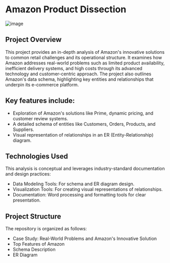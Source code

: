 # Amazon Product Dissection

![image](https://github.com/user-attachments/assets/16f69968-5295-426b-8e5b-6c1fa12f39ca)

## Project Overview
This project provides an in-depth analysis of Amazon's innovative solutions to common retail challenges and its operational structure. It examines how Amazon addresses real-world problems such as limited product availability, inefficient delivery systems, and high costs through its advanced technology and customer-centric approach. The project also outlines Amazon's data schema, highlighting key entities and relationships that underpin its e-commerce platform.

## Key features include:
* Exploration of Amazon's solutions like Prime, dynamic pricing, and customer review systems.
* A detailed schema of entities like Customers, Orders, Products, and Suppliers.
* Visual representation of relationships in an ER (Entity-Relationship) diagram.

## Technologies Used
This analysis is conceptual and leverages industry-standard documentation and design practices:
* Data Modeling Tools: For schema and ER diagram design.
* Visualization Tools: For creating visual representations of relationships.
* Documentation: Word processing and formatting tools for clear presentation.
  
## Project Structure
The repository is organized as follows:

* Case Study: Real-World Problems and Amazon's Innovative Solution
* Top Features of Amazon
* Schema Description
* ER Diagram



